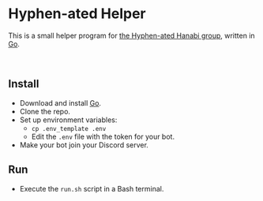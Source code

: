 # Hyphen-ated Helper

This is a small helper program for [the Hyphen-ated Hanabi group](https://github.com/Zamiell/hanabi-conventions), written in [Go](https://golang.org/).

<br />

## Install

* Download and install [Go](https://golang.org/).
* Clone the repo.
* Set up environment variables:
  * `cp .env_template .env`
  * Edit the `.env` file with the token for your bot.
* Make your bot join your Discord server.

## Run

* Execute the `run.sh` script in a Bash terminal.
